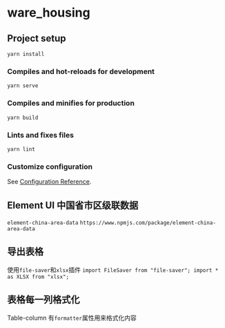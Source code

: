 # ware_housing

## Project setup

```
yarn install
```

### Compiles and hot-reloads for development

```
yarn serve
```

### Compiles and minifies for production

```
yarn build
```

### Lints and fixes files

```
yarn lint
```

### Customize configuration

See [Configuration Reference](https://cli.vuejs.org/config/).

## Element UI 中国省市区级联数据

`element-china-area-data`
`https://www.npmjs.com/package/element-china-area-data`

## 导出表格

使用`file-saver`和`xlsx`插件
`import FileSaver from "file-saver";
import * as XLSX from "xlsx";`

## 表格每一列格式化
Table-column 有`formatter`属性用来格式化内容
